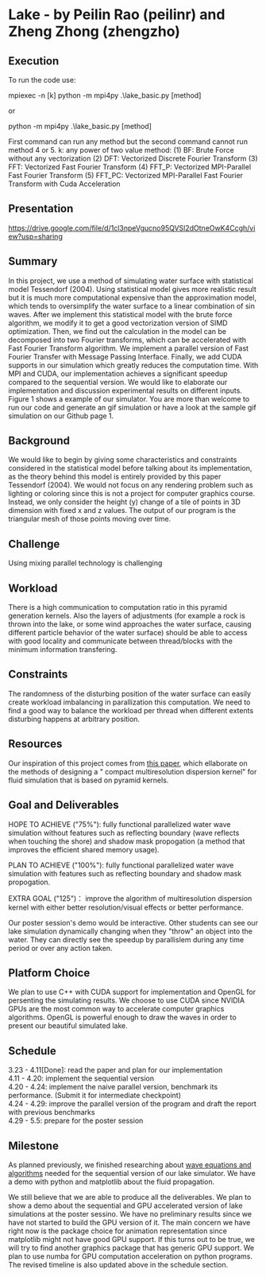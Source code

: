 # Lake - by Peilin Rao (peilinr) and Zheng Zhong (zhengzho)

## Execution

To run the code use:  

mpiexec -n [k] python -m mpi4py .\lake_basic.py [method]

or 

python -m mpi4py .\lake_basic.py [method]

First command can run any method but the second command cannot run method 4 or 5.
k: any power of two value
method: 
(1) BF: Brute Force without any vectorization
(2) DFT: Vectorized Discrete Fourier Transform
(3) FFT: Vectorized Fast Fourier Transform
(4) FFT_P: Vectorized MPI-Parallel Fast Fourier Transform
(5) FFT_PC: Vectorized MPI-Parallel Fast Fourier Transform with Cuda Acceleration

## Presentation

https://drive.google.com/file/d/1cl3npeVgucno95QVSl2dOtneOwK4Ccgh/view?usp=sharing

## Summary
In this project, we use a method of simulating water surface with statistical model Tessendorf (2004).
Using statistical model gives more realistic result but it is much more computational expensive than
the approximation model, which tends to oversimplify the water surface to a linear combination of
sin waves. After we implement this statistical model with the brute force algorithm, we modify it
to get a good vectorization version of SIMD optimization. Then, we find out the calculation in the
model can be decomposed into two Fourier transforms, which can be accelerated with Fast Fourier
Transform algorithm. We implement a parallel version of Fast Fourier Transfer with Message Passing
Interface. Finally, we add CUDA supports in our simulation which greatly reduces the computation
time. With MPI and CUDA, our implementation achieves a significant speedup compared to the
sequential version. We would like to elaborate our implementation and discussion experimental
results on different inputs. Figure 1 shows a example of our simulator. You are more than welcome to
run our code and generate an gif simulation or have a look at the sample gif simulation on our Github
page 1.

## Background
We would like to begin by giving some characteristics and constraints considered in the statistical
model before talking about its implementation, as the theory behind this model is entirely provided
by this paper Tessendorf (2004). We would not focus on any rendering problem such as lighting or
coloring since this is not a project for computer graphics course. Instead, we only consider the height
(y) change of a tile of points in 3D dimension with fixed x and z values. The output of our program is
the triangular mesh of those points moving over time.

## Challenge
Using mixing parallel technology is challenging

## Workload
There is a high communication to computation ratio in this pyramid generation kernels. Also the layers of adjustments (for example a rock is thrown into the lake, or some wind approaches the water surface, causing different particle behavior of the water surface) should be able to access with good locality and communicate between thread/blocks with the minimum information transfering.

## Constraints
The randomness of the disturbing position of the water surface can easily create workload imbalancing in parallization this computation. We need to find a good way to balance the workload per thread when different extents disturbing happens at arbitrary position.

## Resources
Our inspiration of this project comes from [this paper](http://www.gmrv.es/Publications/2016/CMTKPO16/main.pdf), which ellaborate on the methods of designing a " compact multiresolution dispersion kernel" for fluid simulation that is based on pyramid kernels. 

## Goal and Deliverables

HOPE TO ACHIEVE ("75%"): fully functional parallelized water wave simulation without features such as reflecting boundary (wave reflects when touching the shore) and shadow mask propogation (a method that improves the efficient shared memory usage).  

PLAN TO ACHIEVE ("100%"): fully functional parallelized water wave simulation with features such as reflecting boundary and shadow mask propogation.  

EXTRA GOAL ("125")： improve the algorithm of multiresolution dispersion kernel with either better resolution/visual effects or better performance. 

Our poster session's demo would be interactive. Other students can see our lake simulation dynamically changing when they "throw" an object into the water. They can directly see the speedup by parallislem during any time period or over any action taken.  

## Platform Choice
We plan to use C++ with CUDA support for implementation and OpenGL for persenting the simulating results. We choose to use CUDA since NVIDIA GPUs are the most common way to accelerate computer graphics algorithms. OpenGL is powerful enough to draw the waves in order to present our beautiful simulated lake.

## Schedule
3.23 - 4.11[Done]: read the paper and plan for our implementation <br />
4.11 - 4.20: implement the sequential version <br />
4.20 - 4.24: implement the naive parallel version, benchmark its performance. (Submit it for intermediate checkpoint) <br />
4.24 - 4.29: improve the parallel version of the program and draft the report with previous benchmarks <br />
4.29 - 5.5: prepare for the poster session 


## Milestone
As planned previously, we finished researching about [wave equations and algorithms](http://www.coastalwiki.org/wiki/Shallow-water_wave_theory#Derivation_of_the_Airy_Wave_equations) needed for the sequential version of our lake simulator. We have a demo with python and matplotlib about the fluid propagation.

We still believe that we are able to produce all the deliverables. We plan to show a demo about the sequential and GPU accelerated version of lake simulations at the poster sessino. We have no preliminary results since we have not started to build the GPU version of it. The main concern we have right now is the package choice for animation representation since matplotlib might not have good GPU support. If this turns out to be true, we will try to find another graphics package that has generic GPU support. We plan to use numba for GPU computation acceleration on python programs. The revised timeline is also updated above in the schedule section.

